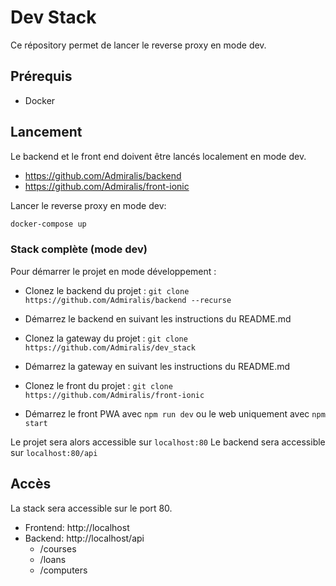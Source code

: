 # Dev Stack

Ce répository permet de lancer le reverse proxy en mode dev.

## Prérequis

- Docker

## Lancement

Le backend et le front end doivent être lancés localement en mode dev.
- https://github.com/Admiralis/backend
- https://github.com/Admiralis/front-ionic

Lancer le reverse proxy en mode dev:

```bash
docker-compose up
```

### Stack complète (mode dev)

Pour démarrer le projet en mode développement : 

- Clonez le backend du projet : `git clone https://github.com/Admiralis/backend --recurse`
- Démarrez le backend en suivant les instructions du README.md

- Clonez la gateway du projet : `git clone https://github.com/Admiralis/dev_stack`
- Démarrez la gateway en suivant les instructions du README.md

- Clonez le front du projet : `git clone https://github.com/Admiralis/front-ionic`
- Démarrez le front PWA avec `npm run dev` ou le web uniquement avec `npm start`

Le projet sera alors accessible sur `localhost:80`
Le backend sera accessible sur `localhost:80/api`

## Accès

La stack sera accessible sur le port 80.

- Frontend: http://localhost
- Backend: http://localhost/api
    - /courses
    - /loans
    - /computers
